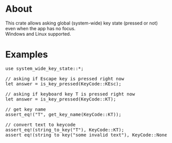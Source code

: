 # About
This crate allows asking global (system-wide) key state (pressed or not) even when the app has no focus.<br>
Windows and Linux supported.
# Examples
<pre>
use system_wide_key_state::*;

// asking if Escape key is pressed right now
let answer = is_key_pressed(KeyCode::KEsc);

// asking if keyboard key T is pressed right now
let answer = is_key_pressed(KeyCode::KT);

// get key name
assert_eq!("T", get_key_name(KeyCode::KT));

// convert text to keycode
assert_eq!(string_to_key("T"), KeyCode::KT);
assert_eq!(string_to_key("some invalid text"), KeyCode::None);
</pre>
